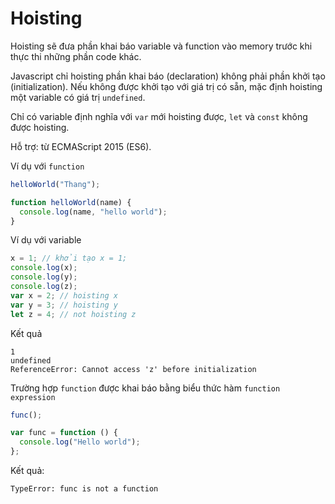 # Hoisting

Hoisting sẽ đưa phần khai báo variable và function vào memory trước khi thực thi những phần code khác.

Javascript chỉ hoisting phần khai báo (declaration) không phải phần khởi tạo (initialization). Nếu không được khởi tạo với giá trị có sẵn, mặc định hoisting một variable có giá trị `undefined`.

Chỉ có variable định nghĩa với `var` mới hoisting được, `let` và `const` không được hoisting.

Hỗ trợ: từ ECMAScript 2015 (ES6).

Ví dụ với `function`

```javascript
helloWorld("Thang");

function helloWorld(name) {
  console.log(name, "hello world");
}
```

Ví dụ với variable

```javascript
x = 1; // khởi tạo x = 1;
console.log(x);
console.log(y);
console.log(z);
var x = 2; // hoisting x
var y = 3; // hoisting y
let z = 4; // not hoisting z
```

Kết quả

```
1
undefined
ReferenceError: Cannot access 'z' before initialization
```

Trường hợp `function` được khai báo bằng biểu thức hàm `function expression`

```javascript
func();

var func = function () {
  console.log("Hello world");
};
```

Kết quả:

```
TypeError: func is not a function
```
